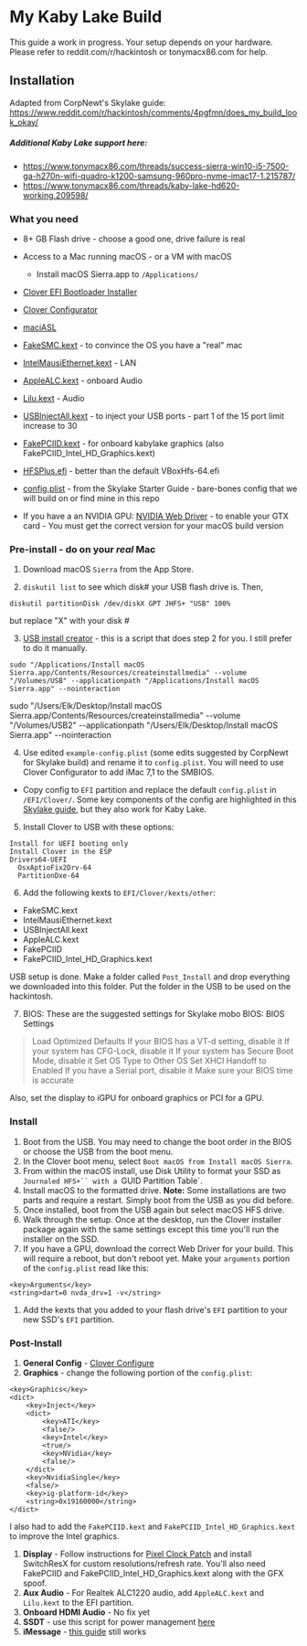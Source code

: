 # My Kaby Lake Build
This guide a work in progress. Your setup depends on your hardware. Please refer to reddit.com/r/hackintosh or tonymacx86.com for help.

## Installation
Adapted from CorpNewt's Skylake guide: https://www.reddit.com/r/hackintosh/comments/4pgfmn/does_my_build_look_okay/

##### Additional Kaby Lake support here:
- https://www.tonymacx86.com/threads/success-sierra-win10-i5-7500-ga-h270n-wifi-quadro-k1200-samsung-960pro-nvme-imac17-1.215787/
- https://www.tonymacx86.com/threads/kaby-lake-hd620-working.209598/

### What you need
- 8+ GB Flash drive - choose a good one, drive failure is real
- Access to a Mac running macOS - or a VM with macOS
  - Install macOS Sierra.app to `/Applications/`
- [Clover EFI Bootloader Installer](https://sourceforge.net/projects/cloverefiboot/)
- [Clover Configurator](https://www.tonymacx86.com/resources/clover-configurator.328/)
- [maciASL](https://bitbucket.org/RehabMan/os-x-maciasl-patchmatic/downloads/)


- [FakeSMC.kext](https://www.tonymacx86.com/resources/fakesmc.325/) - to convince the OS you have a "real" mac
- [IntelMausiEthernet.kext](https://bitbucket.org/RehabMan/os-x-intel-network/downloads/) - LAN
- [AppleALC.kext](https://github.com/vit9696/AppleALC/releases) - onboard Audio
- [Lilu.kext](https://github.com/vit9696/Lilu/releases) - Audio
- [USBInjectAll.kext](https://bitbucket.org/RehabMan/os-x-usb-inject-all/downloads/) - to inject your USB ports - part 1 of the 15 port limit increase to 30
- [FakePCIID.kext](https://bitbucket.org/RehabMan/os-x-fake-pci-id/downloads/) - for onboard kabylake graphics (also FakePCIID_Intel_HD_Graphics.kext)
- [HFSPlus.efi](https://github.com/JrCs/CloverGrowerPro/tree/master/Files/HFSPlus/X64) - better than the default VBoxHfs-64.efi
- [config.plist](http://www.tonymacx86.com/attachments/config-plist.163681/) - from the Skylake Starter Guide - bare-bones config that we will build on or find mine in this repo
- If you have a an NVIDIA GPU: [NVIDIA Web Driver](http://www.insanelymac.com/forum/topic/306535-nvidia-web-driver-updates-for-el-capitan-update-06062016/) - to enable your GTX card - You must get the correct version for your macOS build version



### Pre-install - do on your _real_ Mac
1. Download macOS `Sierra` from the App Store.

2. `diskutil list` to see which disk# your USB flash drive is. Then,
```
diskutil partitionDisk /dev/diskX GPT JHFS+ "USB" 100%
```
but replace "X" with your disk #

3. [USB install creator](https://github.com/corpnewt/USB-Installer-Creator) - this is a script that does step 2 for you. I still prefer to do it manually.
```
sudo "/Applications/Install macOS Sierra.app/Contents/Resources/createinstallmedia" --volume "/Volumes/USB" --applicationpath "/Applications/Install macOS Sierra.app" --nointeraction
```
sudo "/Users/Elk/Desktop/Install macOS Sierra.app/Contents/Resources/createinstallmedia" --volume "/Volumes/USB2" --applicationpath "/Users/Elk/Desktop/Install macOS Sierra.app" --nointeraction

4. Use edited `example-config.plist` (some edits suggested by CorpNewt for Skylake build) and rename it to `config.plist`. You will need to use Clover Configurator to add iMac 7,1 to the SMBIOS.
  - Copy config to `EFI` partition and replace the default `config.plist` in `/EFI/Clover/`. Some key components of the config are highlighted in this [Skylake guide](https://www.reddit.com/r/hackintosh/comments/4pgfmn/does_my_build_look_okay/), but they also work for Kaby Lake.

5. Install Clover to USB with these options:
```
Install for UEFI booting only
Install Clover in the ESP
Drivers64-UEFI
  OsxAptioFix2Drv-64
  PartitionDxe-64
```

6. Add the following kexts to `EFI/Clover/kexts/other`:
- FakeSMC.kext
- IntelMausiEthernet.kext
- USBInjectAll.kext
- AppleALC.kext
- FakePCIID
- FakePCIID_Intel_HD_Graphics.kext

USB setup is done. Make a folder called `Post_Install` and drop everything we downloaded into this folder. Put the folder in the USB to be used on the hackintosh.

7. BIOS: These are the suggested settings for Skylake mobo BIOS:
BIOS Settings
>Load Optimized Defaults
>If your BIOS has a VT-d setting, disable it
>If your system has CFG-Lock, disable it
>If your system has Secure Boot Mode, disable it
>Set OS Type to Other OS
>Set XHCI Handoff to Enabled
>If you have a Serial port, disable it
>Make sure your BIOS time is accurate

Also, set the display to iGPU for onboard graphics or PCI for a GPU.



### Install
1. Boot from the USB. You may need to change the boot order in the BIOS or choose the USB from the boot menu.
1. In the Clover boot menu, select `Boot macOS from Install macOS Sierra`.
1. From within the macOS install, use Disk Utility to format your SSD as `Journaled HFS+`` with a `GUID Partition Table`.
1. Install macOS to the formatted drive. **Note:** Some installations are two parts and require a restart. Simply boot from the USB as you did before.
1. Once installed, boot from the USB again but select macOS HFS drive.
1. Walk through the setup. Once at the desktop, run the Clover installer package again with the same settings except this time you'll run the installer on the SSD.
1. If you have a GPU, download the correct Web Driver for your build. This will require a reboot, but don't reboot yet. Make your `arguments` portion of the `config.plist` read like this:
```
<key>Arguments</key>
<string>dart=0 nvda_drv=1 -v</string>
```
1. Add the kexts that you added to your flash drive's `EFI` partition to your new SSD's `EFI` partition.



### Post-Install
1. **General Config** - [Clover Configure](https://corpnewt.com/topic/46/how-to-configure-the-clover-config)
1. **Graphics** - change the following portion of the `config.plist`:
```
<key>Graphics</key>
<dict>
    <key>Inject</key>
    <dict>
        <key>ATI</key>
        <false/>
        <key>Intel</key>
        <true/>
        <key>NVidia</key>
        <false/>
    </dict>
    <key>NvidiaSingle</key>
    <false/>
    <key>ig-platform-id</key>
    <string>0x19160000</string>
</dict>
```
I also had to add the `FakePCIID.kext` and `FakePCIID_Intel_HD_Graphics.kext` to improve the Intel graphics.
1. **Display** - Follow instructions for [Pixel Clock Patch](https://github.com/Floris497/mac-pixel-clock-patch-V2) and install SwitchResX for custom resolutions/refresh rate. You'll also need FakePCIID and FakePCIID_Intel_HD_Graphics.kext along with the GFX spoof.
1. **Aux Audio** - For Realtek ALC1220 audio, add `AppleALC.kext` and `Lilu.kext` to the EFI partition.
1. **Onboard HDMI Audio** - No fix yet
1. **SSDT** - use this script for power management [here](https://github.com/Piker-Alpha/ssdtPRGen.sh)
1. **iMessage** - [this guide](https://www.tonymacx86.com/threads/an-idiots-guide-to-imessage.196827/) still works
